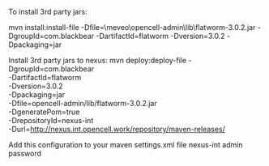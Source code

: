 To install 3rd party jars:

mvn install:install-file -Dfile=<path>\meveo\opencell-admin\lib\flatworm-3.0.2.jar -DgroupId=com.blackbear -DartifactId=flatworm -Dversion=3.0.2 -Dpackaging=jar

Install 3rd party jars to nexus: 
mvn deploy:deploy-file -DgroupId=com.blackbear  \
    -DartifactId=flatworm \
    -Dversion=3.0.2 \
    -Dpackaging=jar \
    -Dfile=opencell-admin/lib/flatworm-3.0.2.jar \
    -DgeneratePom=true \
    -DrepositoryId=nexus-int \
    -Durl=http://nexus.int.opencell.work/repository/maven-releases/

Add this configuration to your maven settings.xml file
<servers>
<server>
    <id>nexus-int</id>
    <username>admin</username>
    <password>password</password>
</server>
<servers>